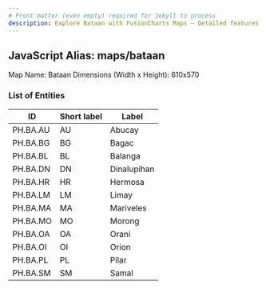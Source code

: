 ```yaml
---
# Front matter (even empty) required for Jekyll to process
description: Explore Bataan with FusionCharts Maps – Detailed features for seamless integration. Try now & enhance your data visualization today! 
---
```


## JavaScript Alias: maps/bataan

Map Name: Bataan
Dimensions (Width x Height): 610x570





### List of Entities

ID | Short label | Label
---|---|---|
PH.BA.AU | AU | Abucay
PH.BA.BG | BG | Bagac
PH.BA.BL | BL | Balanga
PH.BA.DN | DN | Dinalupihan
PH.BA.HR | HR | Hermosa
PH.BA.LM | LM | Limay
PH.BA.MA | MA | Mariveles
PH.BA.MO | MO | Morong
PH.BA.OA | OA | Orani
PH.BA.OI | OI | Orion
PH.BA.PL | PL | Pilar
PH.BA.SM | SM | Samal